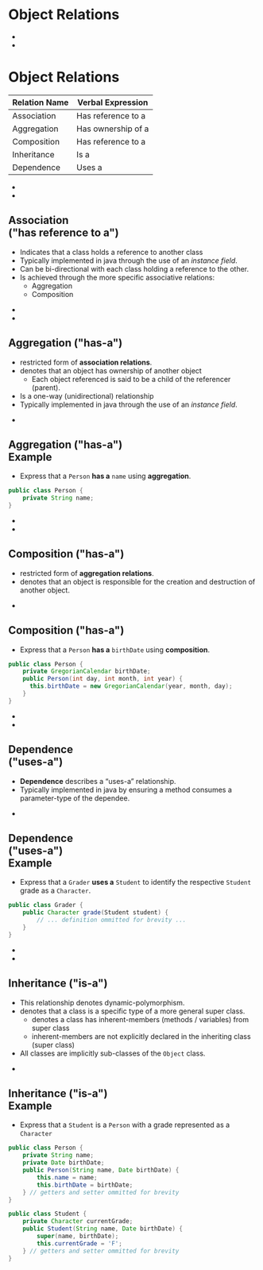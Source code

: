 
# Object Relations


-
-
# Object Relations
| Relation Name | Verbal Expression |
|---|---|
| Association | Has reference to a |
| Aggregation | Has ownership of a |
| Composition | Has reference to a |
| Inheritance | Is a |
| Dependence  | Uses a |









-
-
## Association<br>("has reference to a")
* Indicates that a class holds a reference to another class
* Typically implemented in java through the use of an _instance field_.
* Can be bi-directional with each class holding a reference to the other.
* Is achieved through the more specific associative relations:
	* Aggregation
	* Composition











-
-
## Aggregation ("has-a")
* restricted form of **association relations**.
* denotes that an object has ownership of another object
	* Each object referenced is said to be a child of the referencer (parent).
* Is a one-way (unidirectional) relationship
* Typically implemented in java through the use of an _instance field_.



-
## Aggregation ("has-a")<br>Example
* Express that a `Person` **has a** `name` using **aggregation**.

```java
public class Person {
	private String name;
}
```









-
-
## Composition ("has-a")
* restricted form of **aggregation relations**.
* denotes that an object is responsible for the creation and destruction of another object.


-
## Composition ("has-a")
* Express that a `Person` **has a** `birthDate` using **composition**.

```java
public class Person {
	private GregorianCalendar birthDate;
	public Person(int day, int month, int year) {
	  this.birthDate = new GregorianCalendar(year, month, day);
	}
}
```









-
-
## Dependence<br>("uses-a")
* **Dependence** describes a “uses-a” relationship.
* Typically implemented in java by ensuring a method consumes a parameter-type of the dependee.


-
## Dependence<br>("uses-a")<br>Example
* Express that a `Grader` **uses a** `Student` to identify the respective `Student` grade as a `Character`.

```java
public class Grader {
	public Character grade(Student student) {
		// ... definition ommitted for brevity ...
	}
}
```












-
-
## Inheritance ("is-a")
* This relationship denotes dynamic-polymorphism.
* denotes that a class is a specific type of a more general super class.
	* denotes a class has inherent-members (methods / variables) from super class
	* inherent-members are not explicitly declared in the inheriting class (super class)
* All classes are implicitly sub-classes of the `Object` class.


-
## Inheritance ("is-a")<br>Example
* Express that a `Student` is a `Person` with a grade represented as a `Character`

```java
public class Person {
	private String name;
	private Date birthDate;
	public Person(String name, Date birthDate) {
		this.name = name;
		this.birthDate = birthDate;
	} // getters and setter ommitted for brevity
}
```

```java
public class Student {
	private Character currentGrade;
	public Student(String name, Date birthDate) {
		super(name, birthDate);
		this.currentGrade = 'F';
	} // getters and setter ommitted for brevity
}
```
